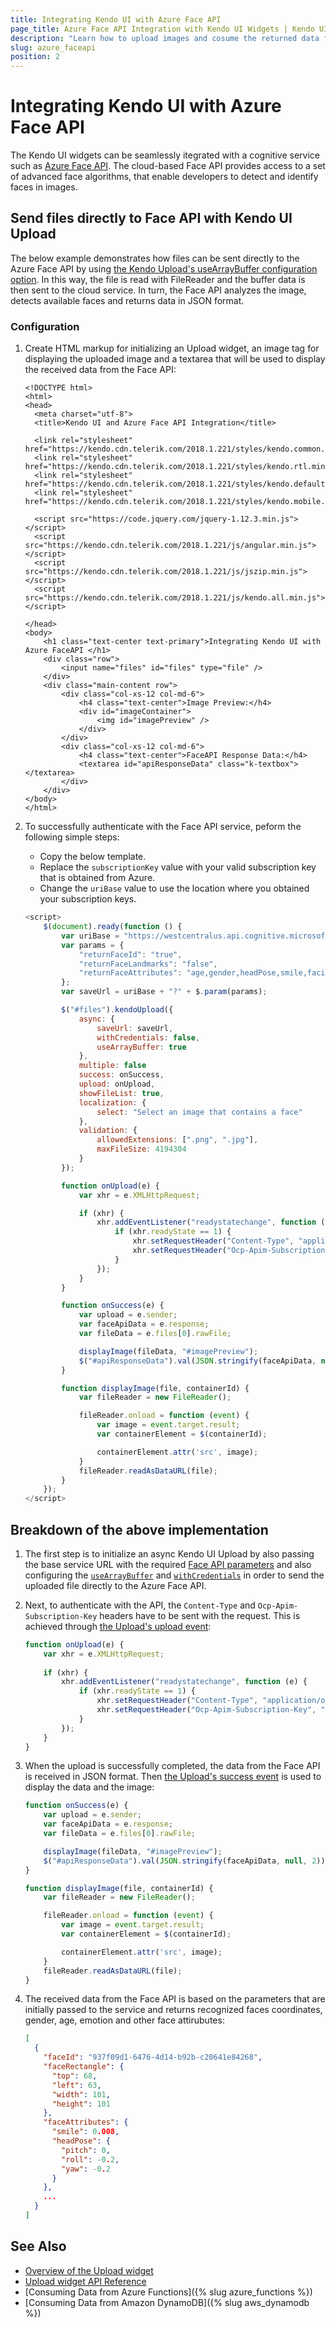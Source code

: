 ```yaml
---
title: Integrating Kendo UI with Azure Face API
page_title: Azure Face API Integration with Kendo UI Widgets | Kendo UI in the Cloud
description: "Learn how to upload images and cosume the returned data from Azure Face API."
slug: azure_faceapi
position: 2
---
```


# Integrating Kendo UI with Azure Face API

The Kendo UI widgets can be seamlessly itegrated with a cognitive service such as [Azure Face API](https://azure.microsoft.com/en-us/services/cognitive-services/face/). The cloud-based Face API provides access to a set of advanced face algorithms, that enable developers to detect and identify faces in images.

## Send files directly to Face API with Kendo UI Upload

The below example demonstrates how files can be sent directly to the Azure Face API by using [the Kendo Upload's useArrayBuffer configuration option](https://docs.telerik.com/kendo-ui/api/javascript/ui/upload/configuration/async.usearraybuffer). In this way, the file is read with FileReader and the buffer data is then sent to the cloud service. In turn, the Face API analyzes the image, detects available faces and returns data in JSON format.

### Configuration

1. Create HTML markup for initializing an Upload widget, an image tag for displaying the uploaded image and a textarea that will be used to display the received data from the Face API:

    ```
    <!DOCTYPE html>
    <html>
    <head>
      <meta charset="utf-8">
      <title>Kendo UI and Azure Face API Integration</title>

      <link rel="stylesheet" href="https://kendo.cdn.telerik.com/2018.1.221/styles/kendo.common.min.css">
      <link rel="stylesheet" href="https://kendo.cdn.telerik.com/2018.1.221/styles/kendo.rtl.min.css">
      <link rel="stylesheet" href="https://kendo.cdn.telerik.com/2018.1.221/styles/kendo.default.min.css">
      <link rel="stylesheet" href="https://kendo.cdn.telerik.com/2018.1.221/styles/kendo.mobile.all.min.css">

      <script src="https://code.jquery.com/jquery-1.12.3.min.js"></script>
      <script src="https://kendo.cdn.telerik.com/2018.1.221/js/angular.min.js"></script>
      <script src="https://kendo.cdn.telerik.com/2018.1.221/js/jszip.min.js"></script>
      <script src="https://kendo.cdn.telerik.com/2018.1.221/js/kendo.all.min.js"></script>

    </head>
    <body>
    	<h1 class="text-center text-primary">Integrating Kendo UI with Azure FaceAPI </h1>
    	<div class="row">
    		<input name="files" id="files" type="file" />
    	</div>
    	<div class="main-content row">
    		<div class="col-xs-12 col-md-6">
    			<h4 class="text-center">Image Preview:</h4>
    			<div id="imageContainer">
    				<img id="imagePreview" />
    			</div>
    		</div>
    		<div class="col-xs-12 col-md-6">
    			<h4 class="text-center">FaceAPI Response Data:</h4>
    			<textarea id="apiResponseData" class="k-textbox"></textarea>
    		</div>
        </div>
    </body>
    </html>
    ```

2. To successfully authenticate with the Face API service, peform the following simple steps:

    * Copy the below template.
    * Replace the `subscriptionKey` value with your valid subscription key that is obtained from Azure.
    * Change the `uriBase` value to use the location where you obtained your subscription keys.

    ```js
    <script>
        $(document).ready(function () {
            var uriBase = "https://westcentralus.api.cognitive.microsoft.com/face/v1.0/detect";
            var params = {
                "returnFaceId": "true",
                "returnFaceLandmarks": "false",
                "returnFaceAttributes": "age,gender,headPose,smile,facialHair,glasses,emotion,hair,makeup,occlusion,accessories,blur,exposure,noise",
            };
            var saveUrl = uriBase + "?" + $.param(params);

            $("#files").kendoUpload({
                async: {
                    saveUrl: saveUrl,
                    withCredentials: false,
                    useArrayBuffer: true
                },
                multiple: false
                success: onSuccess,
                upload: onUpload,
                showFileList: true,
                localization: {
                    select: "Select an image that contains a face"
                },
                validation: {
                    allowedExtensions: [".png", ".jpg"],
                    maxFileSize: 4194304
                }
            });

            function onUpload(e) {
                var xhr = e.XMLHttpRequest;

                if (xhr) {
                    xhr.addEventListener("readystatechange", function (e) {
                        if (xhr.readyState == 1) {
                            xhr.setRequestHeader("Content-Type", "application/octet-stream");
                            xhr.setRequestHeader("Ocp-Apim-Subscription-Key", "subscriptionKey");
                        }
                    });
                }
            }

            function onSuccess(e) {
                var upload = e.sender;
                var faceApiData = e.response;
                var fileData = e.files[0].rawFile;

                displayImage(fileData, "#imagePreview");
                $("#apiResponseData").val(JSON.stringify(faceApiData, null, 2));
            }

            function displayImage(file, containerId) {
                var fileReader = new FileReader();

                fileReader.onload = function (event) {
                    var image = event.target.result;
                    var containerElement = $(containerId);

                    containerElement.attr('src', image);
                }
                fileReader.readAsDataURL(file);
            }
        });
    </script>
    ```

## Breakdown of the above implementation

1. The first step is to initialize an async Kendo UI Upload by also passing the base service URL with the required [Face API parameters](https://westcentralus.dev.cognitive.microsoft.com/docs/services/563879b61984550e40cbbe8d/operations/563879b61984550f30395236) and also configuring the [`useArrayBuffer`](https://docs.telerik.com/kendo-ui/api/javascript/ui/upload/configuration/async.usearraybuffer) and [`withCredentials`](https://docs.telerik.com/kendo-ui/api/javascript/ui/upload/configuration/async.withcredentials) in order to send the uploaded file directly to the Azure Face API.

2. Next, to authenticate with the API, the `Content-Type` and `Ocp-Apim-Subscription-Key` headers have to be sent with the request. This is achieved through [the Upload's upload event](https://docs.telerik.com/kendo-ui/api/javascript/ui/upload/events/upload):
    ```js
    function onUpload(e) {
        var xhr = e.XMLHttpRequest;
        
        if (xhr) {
            xhr.addEventListener("readystatechange", function (e) {
                if (xhr.readyState == 1) {
                    xhr.setRequestHeader("Content-Type", "application/octet-stream");
                    xhr.setRequestHeader("Ocp-Apim-Subscription-Key", "subscriptionKey");
                }
            });
        }
    }
    ```

3. When the upload is successfully completed, the data from the Face API is received in JSON format. Then [the Upload's success event](https://docs.telerik.com/kendo-ui/api/javascript/ui/upload/events/success) is used to display the data and the image:
    ```js
    function onSuccess(e) {
        var upload = e.sender;
        var faceApiData = e.response;
        var fileData = e.files[0].rawFile;

        displayImage(fileData, "#imagePreview");
        $("#apiResponseData").val(JSON.stringify(faceApiData, null, 2));
    }

    function displayImage(file, containerId) {
        var fileReader = new FileReader();

        fileReader.onload = function (event) {
            var image = event.target.result;
            var containerElement = $(containerId);

            containerElement.attr('src', image);
        }
        fileReader.readAsDataURL(file);
    }
    ```

4. The received data from the Face API is based on the parameters that are initially passed to the service and returns recognized faces coordinates, gender, age, emotion and other face attirubutes:
    ```json
    [
      {
        "faceId": "937f09d1-6476-4d14-b92b-c20641e84268",
        "faceRectangle": {
          "top": 68,
          "left": 63,
          "width": 101,
          "height": 101
        },
        "faceAttributes": {
          "smile": 0.008,
          "headPose": {
            "pitch": 0,
            "roll": -0.2,
            "yaw": -0.2
          }
        },
        ...
      }
    ]
    ```

## See Also
* [Overview of the Upload widget](https://docs.telerik.com/kendo-ui/controls/editors/upload/overview)
* [Upload widget API Reference](https://docs.telerik.com/kendo-ui/api/javascript/ui/upload)
* [Consuming Data from Azure Functions]({% slug azure_functions %})
* [Consuming Data from Amazon DynamoDB]({% slug aws_dynamodb %})
